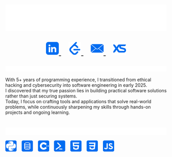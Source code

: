 <h1 align="center">
  <img src="IGNORE/Headers/Heading.svg" alt="Xander Steyn"/><br>
  
  <p align="center">
    <a href="https://www.linkedin.com/in/xandersteyn/">
      <img width="40px" alt="LinkedIn" title="LinkedIn" src="IGNORE/Socials/LinkedIn.png"/>
    </a>
    &#8287;&#8287;
    <a href="https://leetcode.com/u/XanderSteyn/">
      <img width="40px" alt="LeetCode" title="LeetCode" src="IGNORE/Socials/LeetCode.png"/>
    </a>
    &#8287;&#8287;
    <a href="mailto:xandersteyn.dev@gmail.com">
      <img width="40px" alt="Email" title="Email" src="IGNORE/Socials/Email.png"/>
    </a>
    &#8287;&#8287;
    <a href="https://xandersteyn.co.za/">
      <img width="40px" alt="Portfolio" title="Portfolio" src="IGNORE/Socials/Personal Website.png"/>
    </a>
  </p>
</h1>

<img src="IGNORE/Headers/About Me.svg" alt="About Me"/><br>

With 5+ years of programming experience, I transitioned from ethical hacking and cybersecurity into software engineering in early 2025.<br>
I discovered that my true passion lies in building practical software solutions rather than just securing systems.<br>
Today, I focus on crafting tools and applications that solve real-world problems, while continuously sharpening my skills through hands-on projects and ongoing learning.

<h1></h1>

<img src="IGNORE/Headers/Languages.svg" alt="Languages"/><br>

<p>
  <img width="35px" alt="Python" title="Python" src="IGNORE/Icons/Python.png"/>
  &#8287;&#8287;
  <img width="35px" alt="SQL" title="SQL" src="IGNORE/Icons/SQL.png"/>
  &#8287;&#8287;
  <img width="35px" alt="C++" title="C++" src="IGNORE/Icons/C++.png"/>
  &#8287;&#8287;
  <img width="35px" alt="PowerShell" title="PowerShell" src="IGNORE/Icons/PowerShell.png"/>
  &#8287;&#8287;
  <img width="35px" alt="HTML" title="HTML" src="IGNORE/Icons/HTML.png"/>
  &#8287;&#8287;
  <img width="35px" alt="CSS" title="CSS" src="IGNORE/Icons/CSS.png"/>
  &#8287;&#8287;
  <img width="35px" alt="JavaScript" title="JavaScript" src="IGNORE/Icons/JavaScript.png"/>
</p>

<img src="https://visitor-badge.laobi.icu/badge?page_id=xandersteyn.xandersteyn" alt="" width="1" height="1" />
